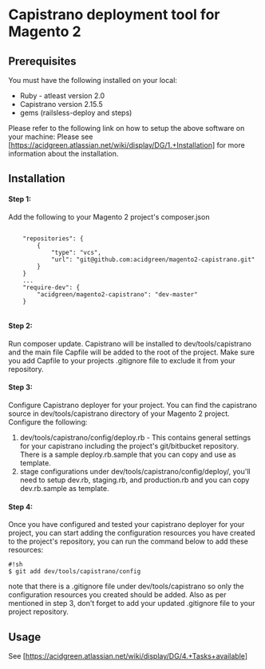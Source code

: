 # Capistrano deployment tool for Magento 2 #

## Prerequisites ##
You must have the following installed on your local:

* Ruby - atleast version 2.0
* Capistrano version 2.15.5
* gems (railsless-deploy and steps)

Please refer to the following link on how to setup the above software on your machine:
Please see [https://acidgreen.atlassian.net/wiki/display/DG/1.+Installation] for more information about the installation.

## Installation ##

#### Step 1: 
Add the following to your Magento 2 project's composer.json

```

    "repositories": {
        {
            "type": "vcs",
            "url": "git@github.com:acidgreen/magento2-capistrano.git"
        }
    }
    ...
    "require-dev": {
        "acidgreen/magento2-capistrano": "dev-master"
    }
    
```

#### Step 2: 
Run composer update. Capistrano will be installed to dev/tools/capistrano and the main file Capfile will be added to the root of the project. Make sure you add Capfile to your projects .gitignore file to exclude it from your repository.

#### Step 3: 
Configure Capistrano deployer for your project. You can find the capistrano source in dev/tools/capistrano directory of your Magento 2 project. Configure the following:
1. dev/tools/capistrano/config/deploy.rb - This contains general settings for your capistrano including the project's git/bitbucket repository. There is a sample deploy.rb.sample that you can copy and use as template.
2. stage configurations under dev/tools/capistrano/config/deploy/, you'll need to setup dev.rb, staging.rb, and production.rb and you can copy dev.rb.sample as template.

#### Step 4:
Once you have configured and tested your capistrano deployer for your project, you can start adding the configuration resources you have created to the project's repository, you can run the command below to add these resources:

```
#!sh
$ git add dev/tools/capistrano/config
```
note that there is a .gitignore file under dev/tools/capistrano so only the configuration resources you created should be added. Also as per mentioned in step 3, don't forget to add your updated .gitignore file to your project repository. 


## Usage ##
See [https://acidgreen.atlassian.net/wiki/display/DG/4.+Tasks+available]